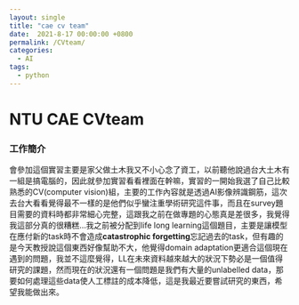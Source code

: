 ```yaml
---
layout: single
title: "cae cv team"
date:  2021-8-17 00:00:00 +0800
permalink: /CVteam/
categories: 
  - AI
tags:
  - python
---
```

# NTU CAE CVteam

### 工作簡介
會參加這個實習主要是家父做土木我又不小心念了資工，以前聽他說過台大土木有一組是搞電腦的，因此就參加實習看看裡面在幹嘛，實習的一開始我選了自己比較熟悉的CV(computer vision)組，主要的工作內容就是透過AI影像辨識鋼筋，這次去台大看看覺得最不一樣的是他們似乎蠻注重學術研究這件事，而且在survey題目需要的資料時都非常細心完整，這跟我之前在做專題的心態真是差很多，我覺得我這部分真的很糟糕...我之前被分配到life long learning這個題目，主要是讓模型在應付新的task時不會造成**catastrophic forgetting**忘記過去的task，但有趣的是今天教授說這個東西好像幫助不大，他覺得domain adaptation更適合這個現在遇到的問題，我並不這麼覺得，LL在未來資料越來越大的狀況下勢必是一個值得研究的課題，然而現在的狀況還有一個問題是我們有大量的unlabelled data，那要如何處理這些data使人工標註的成本降低，這是我最近要嘗試研究的東西，希望我能做出來。